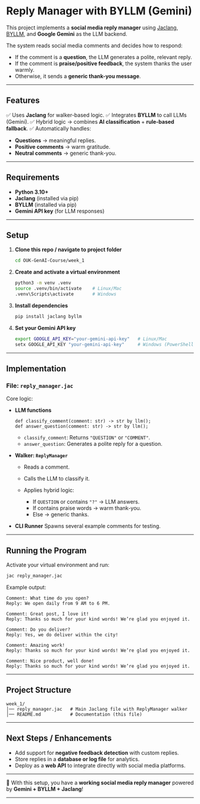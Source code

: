 # Reply Manager with BYLLM (Gemini)

This project implements a **social media reply manager** using [Jaclang](https://jac-lang.org/), [BYLLM](https://byllm.ai/), and **Google Gemini** as the LLM backend.

The system reads social media comments and decides how to respond:

* If the comment is a **question**, the LLM generates a polite, relevant reply.
* If the comment is **praise/positive feedback**, the system thanks the user warmly.
* Otherwise, it sends a **generic thank-you message**.

---

## Features

✅ Uses **Jaclang** for walker-based logic.
✅ Integrates **BYLLM** to call LLMs (Gemini).
✅ Hybrid logic → combines **AI classification** + **rule-based fallback**.
✅ Automatically handles:

* **Questions** → meaningful replies.
* **Positive comments** → warm gratitude.
* **Neutral comments** → generic thank-you.

---

## Requirements

* **Python 3.10+**
* **Jaclang** (installed via pip)
* **BYLLM** (installed via pip)
* **Gemini API key** (for LLM responses)

---

## Setup

1. **Clone this repo / navigate to project folder**

   ```bash
   cd OUK-GenAI-Course/week_1
   ```

2. **Create and activate a virtual environment**

   ```bash
   python3 -m venv .venv
   source .venv/bin/activate    # Linux/Mac
   .venv\Scripts\activate       # Windows
   ```

3. **Install dependencies**

   ```bash
   pip install jaclang byllm
   ```

4. **Set your Gemini API key**

   ```bash
   export GOOGLE_API_KEY="your-gemini-api-key"   # Linux/Mac
   setx GOOGLE_API_KEY "your-gemini-api-key"     # Windows (PowerShell)
   ```

---

## Implementation

### File: `reply_manager.jac`

Core logic:

* **LLM functions**

  ```jac
  def classify_comment(comment: str) -> str by llm();
  def answer_question(comment: str) -> str by llm();
  ```

  * `classify_comment`: Returns `"QUESTION"` or `"COMMENT"`.
  * `answer_question`: Generates a polite reply for a question.

* **Walker: `ReplyManager`**

  * Reads a comment.
  * Calls the LLM to classify it.
  * Applies hybrid logic:

    * If `QUESTION` or contains `"?"` → LLM answers.
    * If contains praise words → warm thank-you.
    * Else → generic thanks.

* **CLI Runner**
  Spawns several example comments for testing.

---

## Running the Program

Activate your virtual environment and run:

```bash
jac reply_manager.jac
```

Example output:

```
Comment: What time do you open?
Reply: We open daily from 9 AM to 6 PM.

Comment: Great post, I love it!
Reply: Thanks so much for your kind words! We’re glad you enjoyed it.

Comment: Do you deliver?
Reply: Yes, we do deliver within the city!

Comment: Amazing work!
Reply: Thanks so much for your kind words! We’re glad you enjoyed it.

Comment: Nice product, well done!
Reply: Thanks so much for your kind words! We’re glad you enjoyed it.
```

---

## Project Structure

```
week_1/
│── reply_manager.jac   # Main Jaclang file with ReplyManager walker
│── README.md           # Documentation (this file)
```

---

## Next Steps / Enhancements

* Add support for **negative feedback detection** with custom replies.
* Store replies in a **database or log file** for analytics.
* Deploy as a **web API** to integrate directly with social media platforms.

---

🙌 With this setup, you have a **working social media reply manager** powered by **Gemini + BYLLM + Jaclang**!

---
